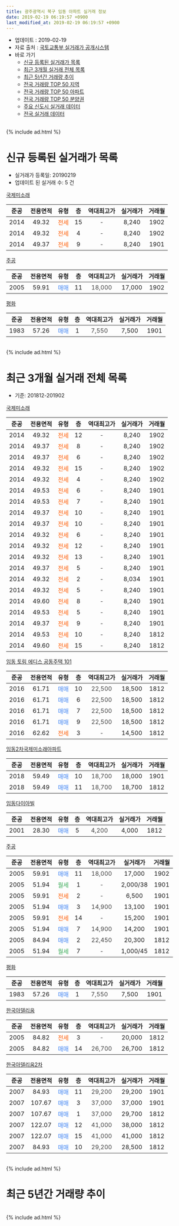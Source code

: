 ```yaml
---
title: 광주광역시 북구 임동 아파트 실거래 정보
date: 2019-02-19 06:19:57 +0900
last_modified_at: 2019-02-19 06:19:57 +0900
---
```


* 업데이트 : 2019-02-19
* 자료 출처 : [국토교통부 실거래가 공개시스템](http://rt.molit.go.kr)
* 바로 가기
    * [신규 등록된 실거래가 목록](#신규-등록된-실거래가-목록)
    * [최근 3개월 실거래 전체 목록](#최근-3개월-실거래-전체-목록)
    * [최근 5년간 거래량 추이](#최근-5년간-거래량-추이)
    * [전국 거래량 TOP 50 지역](https://inasie.github.io/apt-trade-info/최근-3개월-전국에서-가장-거래가-많이-발생한-지역)
    * [전국 거래량 TOP 50 아파트](https://inasie.github.io/apt-trade-info/최근-3개월-전국에서-가장-거래가-많이-발생한-아파트)
    * [전국 거래량 TOP 50 분양권](https://inasie.github.io/apt-trade-info/최근-3개월-전국에서-가장-거래가-많이-발생한-분양권)
    * [주요 신도시 실거래 데이터](https://inasie.github.io/apt-trade-info/주요-신도시)
    * [전국 실거래 데이터](https://inasie.github.io/apt-trade-info/전국)
<br>
{% include ad.html %}
<br>

# 신규 등록된 실거래가 목록
* 실거래가 등록일: 20190219
* 업데이트 된 실거래 수: 5 건


[국제미소래](https://search.naver.com/search.naver?query=%EA%B4%91%EC%A3%BC%EA%B4%91%EC%97%AD%EC%8B%9C+%EB%B6%81%EA%B5%AC+%EC%9E%84%EB%8F%99+%EA%B5%AD%EC%A0%9C%EB%AF%B8%EC%86%8C%EB%9E%98)

|준공|전용면적|유형|층|역대최고가|실거래가|거래월|
|:---:|:---:|:---:|:---:|:---:|:---:|:---:|
|2014|49.32|<span style="color:#ff5a00">전세</span>|15|<span style="color:#444444">-</span>|8,240|1902|
|2014|49.32|<span style="color:#ff5a00">전세</span>|4|<span style="color:#444444">-</span>|8,240|1902|
|2014|49.37|<span style="color:#ff5a00">전세</span>|9|<span style="color:#444444">-</span>|8,240|1901|

[주공](https://search.naver.com/search.naver?query=%EA%B4%91%EC%A3%BC%EA%B4%91%EC%97%AD%EC%8B%9C+%EB%B6%81%EA%B5%AC+%EC%9E%84%EB%8F%99+%EC%A3%BC%EA%B3%B5)

|준공|전용면적|유형|층|역대최고가|실거래가|거래월|
|:---:|:---:|:---:|:---:|:---:|:---:|:---:|
|2005|59.91|<span style="color:#4285f3">매매</span>|11|<span style="color:#444444">18,000</span>|17,000|1902|

[평화](https://search.naver.com/search.naver?query=%EA%B4%91%EC%A3%BC%EA%B4%91%EC%97%AD%EC%8B%9C+%EB%B6%81%EA%B5%AC+%EC%9E%84%EB%8F%99+%ED%8F%89%ED%99%94)

|준공|전용면적|유형|층|역대최고가|실거래가|거래월|
|:---:|:---:|:---:|:---:|:---:|:---:|:---:|
|1983|57.26|<span style="color:#4285f3">매매</span>|1|<span style="color:#444444">7,550</span>|7,500|1901|


<br>
{% include ad.html %}
<br>

# 최근 3개월 실거래 전체 목록
* 기준: 201812-201902


[국제미소래](https://search.naver.com/search.naver?query=%EA%B4%91%EC%A3%BC%EA%B4%91%EC%97%AD%EC%8B%9C+%EB%B6%81%EA%B5%AC+%EC%9E%84%EB%8F%99+%EA%B5%AD%EC%A0%9C%EB%AF%B8%EC%86%8C%EB%9E%98)

|준공|전용면적|유형|층|역대최고가|실거래가|거래월|
|:---:|:---:|:---:|:---:|:---:|:---:|:---:|
|2014|49.32|<span style="color:#ff5a00">전세</span>|12|<span style="color:#444444">-</span>|8,240|1902|
|2014|49.37|<span style="color:#ff5a00">전세</span>|8|<span style="color:#444444">-</span>|8,240|1902|
|2014|49.37|<span style="color:#ff5a00">전세</span>|6|<span style="color:#444444">-</span>|8,240|1902|
|2014|49.32|<span style="color:#ff5a00">전세</span>|15|<span style="color:#444444">-</span>|8,240|1902|
|2014|49.32|<span style="color:#ff5a00">전세</span>|4|<span style="color:#444444">-</span>|8,240|1902|
|2014|49.53|<span style="color:#ff5a00">전세</span>|6|<span style="color:#444444">-</span>|8,240|1901|
|2014|49.53|<span style="color:#ff5a00">전세</span>|7|<span style="color:#444444">-</span>|8,240|1901|
|2014|49.37|<span style="color:#ff5a00">전세</span>|10|<span style="color:#444444">-</span>|8,240|1901|
|2014|49.37|<span style="color:#ff5a00">전세</span>|10|<span style="color:#444444">-</span>|8,240|1901|
|2014|49.32|<span style="color:#ff5a00">전세</span>|6|<span style="color:#444444">-</span>|8,240|1901|
|2014|49.32|<span style="color:#ff5a00">전세</span>|12|<span style="color:#444444">-</span>|8,240|1901|
|2014|49.32|<span style="color:#ff5a00">전세</span>|13|<span style="color:#444444">-</span>|8,240|1901|
|2014|49.37|<span style="color:#ff5a00">전세</span>|5|<span style="color:#444444">-</span>|8,240|1901|
|2014|49.32|<span style="color:#ff5a00">전세</span>|2|<span style="color:#444444">-</span>|8,034|1901|
|2014|49.32|<span style="color:#ff5a00">전세</span>|5|<span style="color:#444444">-</span>|8,240|1901|
|2014|49.60|<span style="color:#ff5a00">전세</span>|8|<span style="color:#444444">-</span>|8,240|1901|
|2014|49.53|<span style="color:#ff5a00">전세</span>|5|<span style="color:#444444">-</span>|8,240|1901|
|2014|49.37|<span style="color:#ff5a00">전세</span>|9|<span style="color:#444444">-</span>|8,240|1901|
|2014|49.53|<span style="color:#ff5a00">전세</span>|10|<span style="color:#444444">-</span>|8,240|1812|
|2014|49.60|<span style="color:#ff5a00">전세</span>|15|<span style="color:#444444">-</span>|8,240|1812|

[임동 토림 에디스 공동주택 101](https://search.naver.com/search.naver?query=%EA%B4%91%EC%A3%BC%EA%B4%91%EC%97%AD%EC%8B%9C+%EB%B6%81%EA%B5%AC+%EC%9E%84%EB%8F%99+%EC%9E%84%EB%8F%99+%ED%86%A0%EB%A6%BC+%EC%97%90%EB%94%94%EC%8A%A4+%EA%B3%B5%EB%8F%99%EC%A3%BC%ED%83%9D+101)

|준공|전용면적|유형|층|역대최고가|실거래가|거래월|
|:---:|:---:|:---:|:---:|:---:|:---:|:---:|
|2016|61.71|<span style="color:#4285f3">매매</span>|10|<span style="color:#444444">22,500</span>|18,500|1812|
|2016|61.71|<span style="color:#4285f3">매매</span>|6|<span style="color:#444444">22,500</span>|18,500|1812|
|2016|61.71|<span style="color:#4285f3">매매</span>|7|<span style="color:#444444">22,500</span>|18,500|1812|
|2016|61.71|<span style="color:#4285f3">매매</span>|9|<span style="color:#444444">22,500</span>|18,500|1812|
|2016|62.62|<span style="color:#ff5a00">전세</span>|3|<span style="color:#444444">-</span>|14,500|1812|

[임동2차국제미소래아파트](https://search.naver.com/search.naver?query=%EA%B4%91%EC%A3%BC%EA%B4%91%EC%97%AD%EC%8B%9C+%EB%B6%81%EA%B5%AC+%EC%9E%84%EB%8F%99+%EC%9E%84%EB%8F%992%EC%B0%A8%EA%B5%AD%EC%A0%9C%EB%AF%B8%EC%86%8C%EB%9E%98%EC%95%84%ED%8C%8C%ED%8A%B8)

|준공|전용면적|유형|층|역대최고가|실거래가|거래월|
|:---:|:---:|:---:|:---:|:---:|:---:|:---:|
|2018|59.49|<span style="color:#4285f3">매매</span>|10|<span style="color:#444444">18,700</span>|18,000|1901|
|2018|59.49|<span style="color:#4285f3">매매</span>|11|<span style="color:#444444">18,700</span>|18,700|1812|

[임동다이아빌](https://search.naver.com/search.naver?query=%EA%B4%91%EC%A3%BC%EA%B4%91%EC%97%AD%EC%8B%9C+%EB%B6%81%EA%B5%AC+%EC%9E%84%EB%8F%99+%EC%9E%84%EB%8F%99%EB%8B%A4%EC%9D%B4%EC%95%84%EB%B9%8C)

|준공|전용면적|유형|층|역대최고가|실거래가|거래월|
|:---:|:---:|:---:|:---:|:---:|:---:|:---:|
|2001|28.30|<span style="color:#4285f3">매매</span>|5|<span style="color:#444444">4,200</span>|4,000|1812|

[주공](https://search.naver.com/search.naver?query=%EA%B4%91%EC%A3%BC%EA%B4%91%EC%97%AD%EC%8B%9C+%EB%B6%81%EA%B5%AC+%EC%9E%84%EB%8F%99+%EC%A3%BC%EA%B3%B5)

|준공|전용면적|유형|층|역대최고가|실거래가|거래월|
|:---:|:---:|:---:|:---:|:---:|:---:|:---:|
|2005|59.91|<span style="color:#4285f3">매매</span>|11|<span style="color:#444444">18,000</span>|17,000|1902|
|2005|51.94|<span style="color:#34a853">월세</span>|1|<span style="color:#444444">-</span>|2,000/38|1901|
|2005|59.91|<span style="color:#ff5a00">전세</span>|2|<span style="color:#444444">-</span>|6,500|1901|
|2005|51.94|<span style="color:#4285f3">매매</span>|3|<span style="color:#444444">14,900</span>|13,100|1901|
|2005|59.91|<span style="color:#ff5a00">전세</span>|14|<span style="color:#444444">-</span>|15,200|1901|
|2005|51.94|<span style="color:#4285f3">매매</span>|7|<span style="color:#444444">14,900</span>|14,200|1901|
|2005|84.94|<span style="color:#4285f3">매매</span>|2|<span style="color:#444444">22,450</span>|20,300|1812|
|2005|51.94|<span style="color:#34a853">월세</span>|7|<span style="color:#444444">-</span>|1,000/45|1812|

[평화](https://search.naver.com/search.naver?query=%EA%B4%91%EC%A3%BC%EA%B4%91%EC%97%AD%EC%8B%9C+%EB%B6%81%EA%B5%AC+%EC%9E%84%EB%8F%99+%ED%8F%89%ED%99%94)

|준공|전용면적|유형|층|역대최고가|실거래가|거래월|
|:---:|:---:|:---:|:---:|:---:|:---:|:---:|
|1983|57.26|<span style="color:#4285f3">매매</span>|1|<span style="color:#444444">7,550</span>|7,500|1901|

[한국아델리움](https://search.naver.com/search.naver?query=%EA%B4%91%EC%A3%BC%EA%B4%91%EC%97%AD%EC%8B%9C+%EB%B6%81%EA%B5%AC+%EC%9E%84%EB%8F%99+%ED%95%9C%EA%B5%AD%EC%95%84%EB%8D%B8%EB%A6%AC%EC%9B%80)

|준공|전용면적|유형|층|역대최고가|실거래가|거래월|
|:---:|:---:|:---:|:---:|:---:|:---:|:---:|
|2005|84.82|<span style="color:#ff5a00">전세</span>|3|<span style="color:#444444">-</span>|20,000|1812|
|2005|84.82|<span style="color:#4285f3">매매</span>|14|<span style="color:#444444">26,700</span>|26,700|1812|

[한국아델리움2차](https://search.naver.com/search.naver?query=%EA%B4%91%EC%A3%BC%EA%B4%91%EC%97%AD%EC%8B%9C+%EB%B6%81%EA%B5%AC+%EC%9E%84%EB%8F%99+%ED%95%9C%EA%B5%AD%EC%95%84%EB%8D%B8%EB%A6%AC%EC%9B%802%EC%B0%A8)

|준공|전용면적|유형|층|역대최고가|실거래가|거래월|
|:---:|:---:|:---:|:---:|:---:|:---:|:---:|
|2007|84.93|<span style="color:#4285f3">매매</span>|11|<span style="color:#444444">29,200</span>|29,200|1901|
|2007|107.67|<span style="color:#4285f3">매매</span>|3|<span style="color:#444444">37,000</span>|37,000|1901|
|2007|107.67|<span style="color:#4285f3">매매</span>|1|<span style="color:#444444">37,000</span>|29,700|1812|
|2007|122.07|<span style="color:#4285f3">매매</span>|12|<span style="color:#444444">41,000</span>|38,000|1812|
|2007|122.07|<span style="color:#4285f3">매매</span>|15|<span style="color:#444444">41,000</span>|41,000|1812|
|2007|84.93|<span style="color:#4285f3">매매</span>|10|<span style="color:#444444">29,200</span>|28,500|1812|


<br>
{% include ad.html %}
<br>

# 최근 5년간 거래량 추이


<div style="width:100%;">
    <canvas id="deal_progress" height="200"></canvas>
</div>

<script>
new Chart(document.getElementById("deal_progress"), {
    type: 'line',
    data: {
        labels: ['201402','201403','201404','201405','201406','201407','201408','201409','201410','201411','201412','201501','201502','201503','201504','201505','201506','201507','201508','201509','201510','201511','201512','201601','201602','201603','201604','201605','201606','201607','201608','201609','201610','201611','201612','201701','201702','201703','201704','201705','201706','201707','201708','201709','201710','201711','201712','201801','201802','201803','201804','201805','201806','201807','201808','201809','201810','201811','201812','201901','201902'],
        datasets: [{
            label: '매매',
            pointRadius: 1,
            data: [10, 19, 10, 11, 12, 12, 16, 16, 13, 11, 12, 17, 8, 13, 11, 8, 12, 6, 9, 7, 7, 3, 3, 3, 9, 4, 7, 2, 7, 8, 8, 9, 11, 8, 7, 18, 5, 9, 8, 14, 11, 6, 6, 10, 10, 9, 10, 12, 19, 13, 5, 14, 10, 9, 9, 7, 13, 9, 12, 6, 1],
            borderColor: "rgba(255, 201, 14, 1)",
            backgroundColor: "rgba(255, 201, 14, 0.5)",
            fill: false,
            lineTension: 0
        },{
            label: '전월세',
            pointRadius: 1,
            data: [0, 5, 30, 28, 8, 5, 19, 12, 11, 3, 3, 3, 3, 7, 4, 6, 8, 4, 5, 3, 5, 3, 1, 2, 5, 7, 3, 8, 6, 8, 12, 5, 2, 7, 4, 9, 26, 4, 2, 5, 9, 11, 8, 8, 4, 9, 3, 17, 39, 17, 12, 5, 7, 5, 8, 8, 9, 4, 5, 16, 5],
            borderColor: "rgba(0, 141, 185, 1)",
            backgroundColor: "rgba(0, 141, 185, 0.5)",
            fill: false,
            lineTension: 0
        }
        ]
    },
    options: {
        responsive: true,
        title: {
            display: false
        },
        tooltips: {
            mode: 'index',
            intersect: false
        },
        hover: {
            mode: 'nearest',
            intersect: true
        },
        scales: {
            xAxes: [{
                display: true,
                scaleLabel: {
                    display: true,
                    labelString: '년/월'
                }
            }],
            yAxes: [{
                display: true,
                ticks: {
                    suggestedMin: 0,
                },
                scaleLabel: {
                    display: true,
                    labelString: '실거래 수'
                }
            }]
        }
    }
});

</script>


<br>
{% include ad.html %}
<br>

